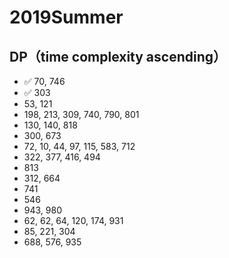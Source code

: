# 2019Summer
## DP（time complexity ascending）
* ✅ 70, 746 
* ✅ 303
* 53, 121
* 198, 213, 309, 740, 790, 801
* 130, 140, 818
* 300, 673
* 72, 10, 44, 97, 115, 583, 712
* 322, 377, 416, 494
* 813
* 312, 664
* 741
* 546
* 943, 980
* 62, 62, 64, 120, 174, 931
* 85, 221, 304
* 688, 576, 935
